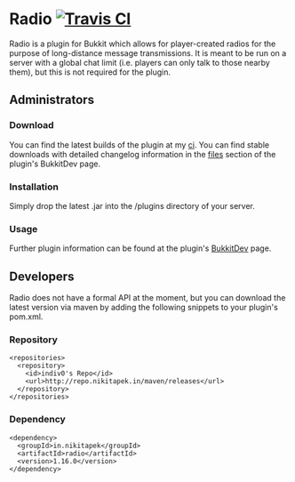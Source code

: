 # Radio [![Travis CI](https://secure.travis-ci.org/MinerAp/radio.png)](http://travis-ci.org/#!/MinerAp/radio)

Radio is a plugin for Bukkit which allows for player-created radios for the purpose of long-distance message transmissions.
It is meant to be run on a server with a global chat limit (i.e. players can only talk to those nearby them), but this is not required for the plugin.

## Administrators

### Download

You can find the latest builds of the plugin at my [ci](http://ci.nikitapek.in/job/radio/).
You can find stable downloads with detailed changelog information in the [files](http://dev.bukkit.org/bukkit-plugins/radio/files/) section of the plugin's BukkitDev page.

### Installation

Simply drop the latest .jar into the /plugins directory of your server.

### Usage

Further plugin information can be found at the plugin's [BukkitDev](http://dev.bukkit.org/bukkit-plugins/radio/) page.

## Developers

Radio does not have a formal API at the moment, but you can download the latest version via maven by adding the following snippets to your plugin's pom.xml.

### Repository

    <repositories>
      <repository>
        <id>indiv0's Repo</id>
        <url>http://repo.nikitapek.in/maven/releases</url>
      </repository>
    </repositories>

### Dependency

    <dependency>
      <groupId>in.nikitapek</groupId>
      <artifactId>radio</artifactId>
      <version>1.16.0</version>
    </dependency>
